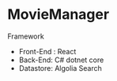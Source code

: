 # MovieManager

Framework

- Front-End : React
- Back-End: C# dotnet core
- Datastore: Algolia Search


